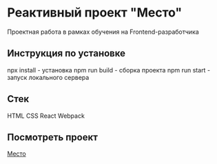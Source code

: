 # Реактивный проект "Место"

Проектная работа в рамках обучения на Frontend-разработчика

## Инструкция по установке

npx install - установка
npm run build - сборка проекта
npm run start - запуск локального сервера

## Стек

HTML
CSS
React
Webpack

## Посмотреть проект
[Место](https://zuevec.github.io/mesto-react/)